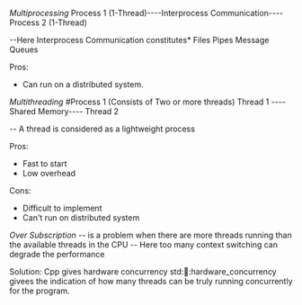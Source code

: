 *Multiprocessing*
Process 1 (1-Thread)----Interprocess Communication----Process 2 (1-Thread)


--Here Interprocess Communication constitutes*
    Files
    Pipes
    Message Queues

Pros:
* Can run on a distributed system.


*Multithreading*
#Process 1 (Consists of Two or more threads)
Thread 1 ----Shared Memory---- Thread 2

-- A thread is considered as a lightweight process

Pros:
* Fast to start
* Low overhead

Cons:
* Difficult to implement
* Can't run on distributed system


*Over Subscription*
-- is a problem when there are more threads running than the available threads in the CPU
-- Here too many context switching can degrade the performance

Solution: Cpp gives hardware concurrency
std::thread::hardware_concurrency
givees the indication of how many threads can be truly running concurrently for the program.
